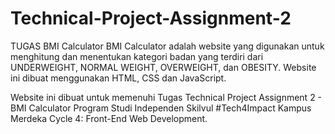 # Technical-Project-Assignment-2
TUGAS BMI Calculator
BMI Calculator adalah website yang digunakan untuk menghitung dan menentukan kategori badan yang terdiri dari UNDERWEIGHT, NORMAL WEIGHT, OVERWEIGHT, dan OBESITY. Website ini dibuat menggunakan HTML, CSS dan JavaScript.

Website ini dibuat untuk memenuhi Tugas Technical Project Assignment 2 - BMI Calculator Program Studi Independen Skilvul #Tech4Impact Kampus Merdeka Cycle 4: Front-End Web Development.
